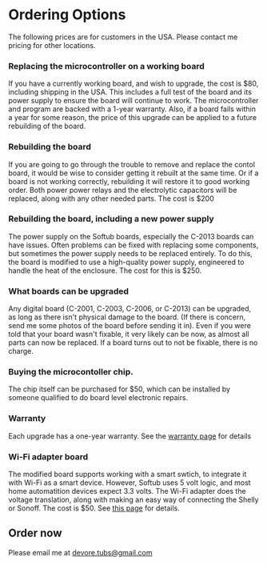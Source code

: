 # Ordering Options

The following prices are for customers in the USA.  Please contact me pricing for other locations.

### Replacing the microcontroller on a working board
If you have a currently working board, and wish to upgrade, the cost is $80, including shipping in the USA.
This includes a full test of the board and its power supply to ensure the board will continue to work.
The microcontroller and program are backed with a 1-year warranty.  Also, if a board fails within a year for some reason, 
the price of this upgrade can be applied to a future rebuilding of the board. 

### Rebuilding the board
If you are going to go through the trouble to remove and replace the contol board, it would be wise to consider getting it rebuilt at the same time.
Or if a board is not working correctly, rebuilding it will restore it to good working order.
Both power power relays and the electrolytic capacitors will be replaced, along with any other needed parts. The cost is $200

### Rebuilding the board, including a new power supply
The power supply on the Softub boards, especially the C-2013 boards can have issues. Often problems can be fixed with replacing some components, but sometimes the power supply needs to be replaced entirely.
To do this, the board is modified to use a high-quality power supply, engineered to handle the heat of the enclosure.  The cost for this is $250.

### What boards can be upgraded
Any digital board (C-2001, C-2003, C-2006, or C-2013) can be upgraded, as long as there isn't physical damage to the board. (If there is concern, send me some photos of the board before sending it in).
Even if you were told that your board wasn't fixable, it very likely can be now, as almost all parts can now be replaced. If a board turns out to not be fixable, there is no charge.

### Buying the microcontoller chip.
The chip itself can be purchased for $50, which can be installed by someone qualified to do board level electronic repairs.

### Warranty
Each upgrade has a one-year warranty.  See the [warranty page](warranty.html) for details

### Wi-Fi adapter board
The modified board supports working with a smart swtich, to integrate it with Wi-Fi as a smart device.  However, Softub uses 5 volt logic, and most home automatition devices expect 3.3 volts.
The Wi-Fi adapter does the voltage translation, along with making an easy way of connecting the Shelly or Sonoff.
The cost is $50.  See [this page](wifi.html) for details.

## Order now
Please email me at [devore.tubs@gmail.com](mailto:devore.tubs@gmail.com?subject=Order)
